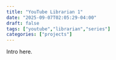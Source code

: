 ```yaml
---
title: "YouTube Librarian 1"
date: "2025-09-07T02:05:29-04:00"
draft: false
tags: ["youtube","librarian","series"]
categories: ["projects"]
---
```

Intro here.

